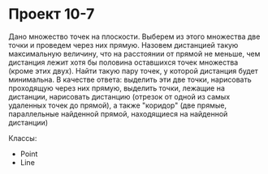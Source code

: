 # Проект 10-7

Дано множество точек на плоскости. Выберем из этого множества две точки и
проведем через них прямую. Назовем дистанцией такую максимальную величину, что на расстоянии
от прямой не меньше, чем дистанция лежит хотя бы половина оставшихся точек
множества (кроме этих двух). Найти такую пару точек, у которой дистанция будет
минимальна.
В качестве ответа:
выделить эти две точки,
нарисовать проходящую через них прямую,
выделить точки, лежащие на дистанции,
нарисовать дистанцию (отрезок от одной из самых удаленных точек до прямой),
а также "коридор" (две прямые, параллельные найденной прямой, находящиеся на
найденной дистанции)

Классы: 
- Point
- Line
